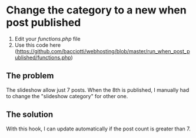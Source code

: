 # Change the category to a new when post published  
1) Edit your *functions.php* file  
2) Use this code here (https://github.com/bacciotti/webhosting/blob/master/run_when_post_published/functions.php)

## The problem  
The slideshow allow just 7 posts. When the 8th is published, I manually had to change the "slideshow category" for other one.  

## The solution  
With this hook, I can update automatically if the post count is greater than 7.

